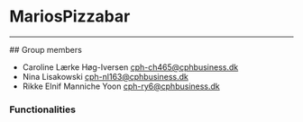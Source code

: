 # MariosPizzabar
<hr>
## Group members

- Caroline Lærke Høg-Iversen cph-ch465@cphbusiness.dk
- Nina Lisakowski cph-nl163@cphbusiness.dk
- Rikke Elnif Manniche Yoon cph-ry6@cphbusiness.dk

### Functionalities

